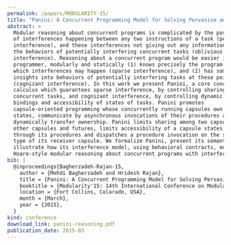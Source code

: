 ```yaml
---
permalink: /papers/MODULARITY-15/
title: "Panini: A Concurrent Programming Model for Solving Pervasive and Oblivious Interference"
abstract: >
  Modular reasoning about concurrent programs is complicated by the possibility
  of interferences happening between any two instructions of a task (pervasive
  interference), and these interferences not giving out any information about
  the behaviors of potentially interfering concurrent tasks (oblivious
  interference). Reasoning about a concurrent program would be easier if a
  programmer, modularly and statically (1) knows precisely the program points at
  which interferences may happen (sparse interference), and (2) has some
  insights into behaviors of potentially interfering tasks at these points
  (cognizant interference). In this work we present Panini, a core concurrent
  calculus which guarantees sparse interference, by controlling sharing among
  concurrent tasks, and cognizant interference, by controlling dynamic name
  bindings and accessibility of states of tasks. Panini promotes
  capsule-oriented programming whose concurrently running capsules own their
  states, communicate by asynchronous invocations of their procedures and
  dynamically transfer ownership. Panini limits sharing among two capsules to
  other capsules and futures, limits accessibility of a capsule states to only
  through its procedures and dispatches a procedure invocation on the static
  type of its receiver capsule. We formalize Panini, present its semantics and
  illustrate how its interference model, using behavioral contracts, enables
  Hoare-style modular reasoning about concurrent programs with interference.
bib: |
  @inproceedings{Bagherzadeh-Rajan-15,
    author = {Mehdi Bagherzadeh and Hridesh Rajan},
    title = {Panini: A Concurrent Programming Model for Solving Pervasive and Oblivious Interference},
    booktitle = {Modularity'15: 14th International Conference on Modularity},
    location = {Fort Collins, Colarado, USA},
    month = {March},
    year = {2015},
  }
kind: conference
download_link: panini-reasoning.pdf
publication_date: 2015-03
---
```

